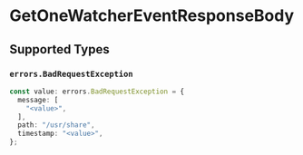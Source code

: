 # GetOneWatcherEventResponseBody


## Supported Types

### `errors.BadRequestException`

```typescript
const value: errors.BadRequestException = {
  message: [
    "<value>",
  ],
  path: "/usr/share",
  timestamp: "<value>",
};
```


